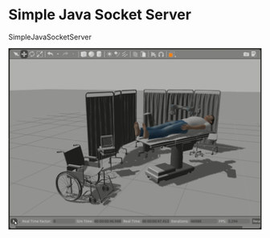 # Simple Java Socket Server
SimpleJavaSocketServer

<img src="https://github.com/kyleprr/Capstone-Project-Surgical-Robot/blob/main/media/planned-environment-layout.jpg" width="850">
